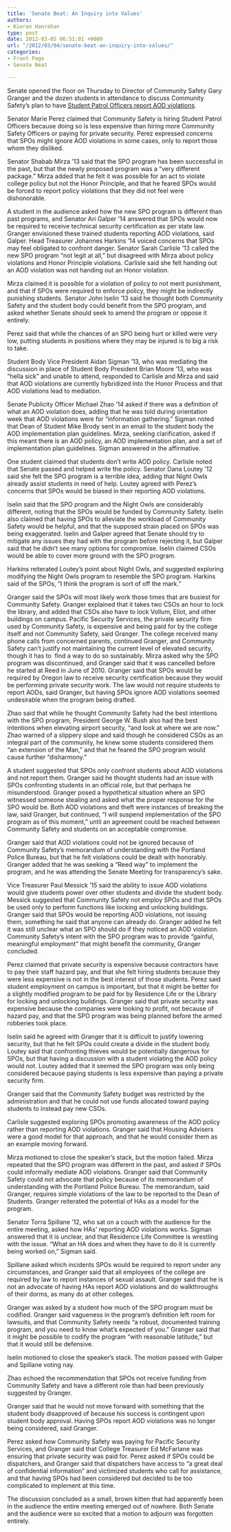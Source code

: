 ```yaml
---
title: 'Senate Beat: An Inquiry into Values'
authors:
- Kieran Hanrahan
type: post
date: 2012-03-05 06:51:01 +0000
url: "/2012/03/04/senate-beat-an-inquiry-into-values/"
categories:
- Front Page
- Senate Beat

---
```

Senate opened the floor on Thursday to Director of Community Safety Gary Granger and the dozen students in attendance to discuss Community Safety’s plan to have [Student Patrol Officers report AOD violations][1].

Senator Marie Perez claimed that Community Safety is hiring Student Patrol Officers because doing so is less expensive than hiring more Community Safety Officers or paying for private security. Perez expressed concerns that SPOs might ignore AOD violations in some cases, only to report those whom they disliked.

Senator Shabab Mirza ’13 said that the SPO program has been successful in the past, but that the newly proposed program was a “very different package.” Mirza added that he felt it was possible for an act to violate college policy but not the Honor Principle, and that he feared SPOs would be forced to report policy violations that they did not feel were dishonorable.

A student in the audience asked how the new SPO program is different than past programs, and Senator Ari Galper ’14 answered that SPOs would now be required to receive technical security certification as per state law. Granger envisioned these trained students reporting AOD violations, said Galper. Head Treasurer Johannes Harkins ’14 voiced concerns that SPOs may feel obligated to confront danger. Senator Sarah Carlisle ’13 called the new SPO program “not legit at all,” but disagreed with Mirza about policy violations and Honor Principle violations. Carlisle said she felt handing out an AOD violation was not handing out an Honor violation.

Mirza claimed it is possible for a violation of policy to not merit punishment, and that if SPOs were required to enforce policy, they might be indirectly punishing students. Senator John Iselin ’13 said he thought both Community Safety and the student body could benefit from the SPO program, and asked whether Senate should seek to amend the program or oppose it entirely.

Perez said that while the chances of an SPO being hurt or killed were very low, putting students in positions where they may be injured is to big a risk to take.

Student Body Vice President Aidan Sigman ’13, who was mediating the discussion in place of Student Body President Brian Moore ’13, who was “hella sick” and unable to attend, responded to Carlisle and Mirza and said that AOD violations are currently hybridized into the Honor Process and that AOD violations lead to mediation.

Senate Publicity Officer Michael Zhao ’14 asked if there was a definition of what an AOD violation does, adding that he was told during orientation week that AOD violations were for “information gathering.” Sigman noted that Dean of Student Mike Brody sent in an email to the student body the AOD implementation plan guidelines. Mirza, seeking clarification, asked if this meant there is an AOD policy, an AOD implementation plan, and a set of implementation plan guidelines. Sigman answered in the affirmative.

One student claimed that students don’t write AOD policy. Carlisle noted that Senate passed and helped write the policy. Senator Dana Loutey ’12 said she felt the SPO program is a terrible idea, adding that Night Owls already assist students in need of help. Loutey agreed with Perez’s concerns that SPOs would be biased in their reporting AOD violations.

Iselin said that the SPO program and the Night Owls are considerably different, noting that the SPOs would be funded by Community Safety. Iselin also claimed that having SPOs to alleviate the workload of Community Safety would be helpful, and that the supposed strain placed on SPOs was being exaggerated. Iselin and Galper agreed that Senate should try to mitigate any issues they had with the program before rejecting it, but Galper said that he didn’t see many options for compromise. Iselin claimed CSOs would be able to cover more ground with the SPO program.

Harkins reiterated Loutey’s point about Night Owls, and suggested exploring modifying the Night Owls program to resemble the SPO program. Harkins said of the SPOs, “I think the program is sort of off the mark.”

Granger said the SPOs will most likely work those times that are busiest for Community Safety. Granger explained that it takes two CSOs an hour to lock the library, and added that CSOs also have to lock Vollum, Eliot, and other buildings on campus. Pacific Security Services, the private security firm used by Community Safety, is expensive and being paid for by the college itself and not Community Safety, said Granger. The college received many phone calls from concerned parents, continued Granger, and Community Safety can’t justify not maintaining the current level of elevated security, though it has to  find a way to do so sustainably. Mirza asked why the SPO program was discontinued, and Granger said that it was cancelled before he started at Reed in June of 2010. Granger said that SPOs would be required by Oregon law to receive security certification because they would be performing private security work. The law would not require students to report AODs, said Granger, but having SPOs ignore AOD violations seemed undesirable when the program being drafted.

Zhao said that while he thought Community Safety had the best intentions with the SPO program, President George W. Bush also had the best intentions when elevating airport security, “and look at where we are now.” Zhao warned of a slippery slope and said though he considered CSOs as an integral part of the community, he knew some students considered them “an extension of the Man,” and that he feared the SPO program would cause further “disharmony.”

A student suggested that SPOs only confront students about AOD violations and not report them. Granger said he thought students had an issue with SPOs confronting students in an official role, but that perhaps he misunderstood. Granger posed a hypothetical situation where an SPO witnessed someone stealing and asked what the proper response for the SPO would be. Both AOD violations and theft were instances of breaking the law, said Granger, but continued, “I will suspend implementation of the SPO program as of this moment,” until an agreement could be reached between Community Safety and students on an acceptable compromise.

Granger said that AOD violations could not be ignored because of Community Safety’s memorandum of understanding with the Portland Police Bureau, but that he felt violations could be dealt with honorably. Granger added that he was seeking a “Reed way” to implement the program, and he was attending the Senate Meeting for transparency’s sake.

Vice Treasurer Paul Messick ’15 said the ability to issue AOD violations would give students power over other students and divide the student body. Messick suggested that Community Safety not employ SPOs and that SPOs be used only to perform functions like locking and unlocking buildings. Granger said that SPOs would be reporting AOD violations, not issuing them, something he said that anyone can already do. Granger added he felt it was still unclear what an SPO should do if they noticed an AOD violation. Community Safety’s intent with the SPO program was to provide “gainful, meaningful employment” that might benefit the community, Granger concluded.

Perez claimed that private security is expensive because contractors have to pay their staff hazard pay, and that she felt hiring students because they were less expensive is not in the best interest of those students. Perez said student employment on campus is important, but that it might be better for a slightly modified program to be paid for by Residence Life or the Library for locking and unlocking buildings. Granger said that private security was expensive because the companies were looking to profit, not because of hazard pay, and that the SPO program was being planned before the armed robberies took place.

Iselin said he agreed with Granger that it is difficult to justify lowering security, but that he felt SPOs could create a divide in the student body. Loutey said that confronting thieves would be potentially dangerous for SPOs, but that having a discussion with a student violating the AOD policy would not. Loutey added that it seemed the SPO program was only being considered because paying students is less expensive than paying a private security firm.

Granger said that the Community Safety budget was restricted by the administration and that he could not use funds allocated toward paying students to instead pay new CSOs.

Carlisle suggested exploring SPOs promoting awareness of the AOD policy rather than reporting AOD violations. Granger said that Housing Advisers were a good model for that approach, and that he would consider them as an example moving forward.

Mirza motioned to close the speaker’s stack, but the motion failed. Mirza repeated that the SPO program was different in the past, and asked if SPOs could informally mediate AOD violations. Granger said that Community Safety could not advocate that policy because of its memorandum of understanding with the Portland Police Bureau. The memorandum, said Granger, requires simple violations of the law to be reported to the Dean of Students. Granger reiterated the potential of HAs as a model for the program.

Senator Torra Spillane ’12, who sat on a couch with the audience for the entire meeting, asked how HAs’ reporting AOD violations works. Sigman answered that it is unclear, and that Residence Life Committee is wrestling with the issue. “What an HA does and when they have to do it is currently being worked on,” Sigman said.

Spillane asked which incidents SPOs would be required to report under any circumstances, and Granger said that all employees of the college are required by law to report instances of sexual assault. Granger said that he is not an advocate of having HAs report AOD violations and do walkthroughs of their dorms, as many do at other colleges.

Granger was asked by a student how much of the SPO program must be codified. Granger said vagueness in the program’s definition left room for lawsuits, and that Community Safety needs “a robust, documented training program, and you need to know what’s expected of you.” Granger said that it might be possible to codify the program “with reasonable latitude,” but that it would still be defensive.

Iselin motioned to close the speaker’s stack. The motion passed with Galper and Spillane voting nay.

Zhao echoed the recommendation that SPOs not receive funding from Community Safety and have a different role than had been previously suggested by Granger.

Granger said that he would not move forward with something that the student body disapproved of because his success is contingent upon student body approval. Having SPOs report AOD violations was no longer being considered, said Granger.

Perez asked how Community Safety was paying for Pacific Security Services, and Granger said that College Treasurer Ed McFarlane was ensuring that private security was paid for. Perez asked if SPOs could be dispatchers, and Granger said that dispatchers have access to “a great deal of confidential information” and victimized students who call for assistance, and that having SPOs had been considered but decided to be too complicated to implement at this time.

The discussion concluded as a small, brown kitten that had apparently been in the audience the entire meeting emerged out of nowhere. Both Senate and the audience were so excited that a motion to adjourn was forgotten entirely.

 [1]: http://www.reedquest.org/2012/02/student-patrol-officers-to-report-aod-violations/ "Student Patrol Officers to Report AOD Violations"